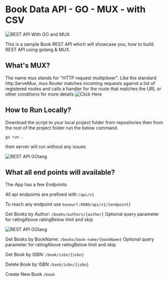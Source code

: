 # Book Data API - GO - MUX - with CSV

![REST API With GO and MUX](https://raw.githubusercontent.com/TravelXML/REST-API-WITH-PYTHON-PHP-NODEJS-GO-DJANGO-LARAVEL-LUMEN-Examples/main/images/Build-REST-API-USING-GO-MUX.png)

This is a sample Book REST API which will showcase you, how to build REST API using golang & MUX.

## What's MUX?

The name mux stands for "HTTP request multiplexer". Like the standard http.ServeMux, mux.Router matches incoming requests against a list of registered routes and calls a handler for the route that matches the URL or other conditions for more details ![Click Here](https://github.com/gorilla/mux)


## How to Run Locally?

Download the script to your local project folder from repositories then from the root of the project folder run the below command.

```
go run .
```

then server will run without any issues

![REST API GOlang](https://raw.githubusercontent.com/TravelXML/REST-API-WITH-PYTHON-PHP-NODEJS-GO-DJANGO-LARAVEL-LUMEN-Examples/main/images/go-mux-1.png)

## What all end points will available?


The App has a few Endpoints

All api endpoints are prefixed with `/api/v1`

To reach any endpoint use `baseurl:8080/api/v1/{endpoint}`

Get Books by Author: `/books/authors/{author}` 
Optional query parameter for ratingAbove ratingBelow limit and skip

![REST API GOlang](https://raw.githubusercontent.com/TravelXML/REST-API-WITH-PYTHON-PHP-NODEJS-GO-DJANGO-LARAVEL-LUMEN-Examples/main/images/go-mux-2.png)

Get Books by BookName: `/books/book-name/{bookName}`
Optional query parameter for ratingAbove ratingBelow limit and skip


Get Book by ISBN: `/book/isbn/{isbn}`

Delete Book by ISBN `/book/isbn/{isbn}`

Create New Book `/book`

